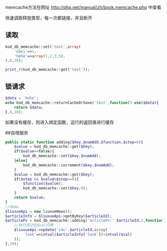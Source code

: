 memcache方法在网址  http://php.net/manual/zh/book.memcache.php  中查看

快速调取释放类型，每一次都链接，并且断开

## 读取
```php
kod_db_memcache::set('test',array(
	'obej'=>1,
	'hehe'=>array(1,2,3,5),
),0,20);
```

```php
print_r(kod_db_memcache::get('test'));
```

## 锁请求
```php
$data = 'hehe';
echo kod_db_memcache::returnCacheOrSave('test',function() use($data){
	return $data;
},0,10);
```
如果没有缓存，则进入绑定函数，运行的返回值进行缓存

##自增服务
```php
public static function adding($key,$numAdd,$function,$step=0){
	$value = kod_db_memcache::get($key);
	if($value==false){
		kod_db_memcache::set($key,$numAdd);
	}else{
		kod_db_memcache::increment($key,$numAdd);
	}
	$value = kod_db_memcache::get($key);
	if($step && $value%$step==0){
		$function($value);
		kod_db_memcache::set($key,0);
	}
	return $value;
}
//demo
$liuxueApi = new liuxueNews();
$articleInfo = $liuxueApi->getByKey($articleId);
$articlePv = kod_db_memcache::adding('articlePv:'.$articleId,1,function($val) use($articleInfo,$liuxueApi,$articleId){
	//执行完之后$val归零
	$liuxueApi->update('id='.$articleId,array(
		'look'=>intval($articleInfo['look'])+intval($val)
	));
},10);
```

